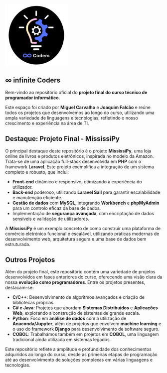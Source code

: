 <img src="LOGO_O.png" alt="Descrição da imagem" width="200"/>

## ∞ infinite Coders

Bem-vindo ao repositório oficial do **projeto final do curso técnico de programador informático**.

Este espaço foi criado por **Miguel Carvalho** e **Joaquim Falcão** e reúne todos os projetos que desenvolvemos ao longo do curso, utilizando uma ampla variedade de linguagens e tecnologias, refletindo o nosso crescimento e experiência na área de TI.

## Destaque: Projeto Final - MississiPy

O principal destaque deste repositório é o projeto **MississiPy**, uma loja online de livros e produtos eletrónicos, inspirada no modelo da Amazon. Trata-se de uma aplicação full-stack desenvolvida em **PHP** com o framework **Laravel**. Este projeto exemplifica a integração de um sistema completo e robusto, que inclui:

- **Front-end** dinâmico e responsivo, otimizando a experiência do utilizador.
- **Back-end** poderoso, utilizando **Laravel Sail** para garantir escalabilidade e manutenção eficiente.
- **Gestão de dados** com **MySQL**, integrando **Workbench** e **phpMyAdmin** para um controlo eficaz da base de dados.
- Implementação de **segurança avançada**, com encriptação de dados sensíveis e validação de utilizadores.

A **MississiPy** é um exemplo concreto de como construir uma plataforma de comércio eletrónico funcional e escalável, utilizando práticas modernas de desenvolvimento web, arquitetura segura e uma base de dados bem estruturada.

## Outros Projetos

Além do projeto final, este repositório contém uma variedade de projetos desenvolvidos em fases anteriores do curso, oferecendo uma visão clara da nossa **evolução como programadores**. Entre os projetos presentes, destacam-se:

- **C/C++**: Desenvolvimento de algoritmos avançados e criação de bibliotecas próprias.
- **C# e Java**: Projetos que abordam **Sistemas Distribuídos** e **Aplicações Web**, explorando a construção de sistemas de grande escala.
- **Python**: Foco em **análise de dados** com a utilização de **Anaconda/Jupyter**, além de projetos que envolvem **machine learning** e o uso do framework **Django** para desenvolvimento de software seguro.
- **COBOL**: Trabalhámos também em projetos em **COBOL**, uma linguagem tradicional ainda utilizada em sistemas legados.

Este repositório reflete a amplitude e profundidade dos conhecimentos adquiridos ao longo do curso, desde as primeiras etapas de programação até ao desenvolvimento de soluções complexas em várias linguagens e tecnologias.
